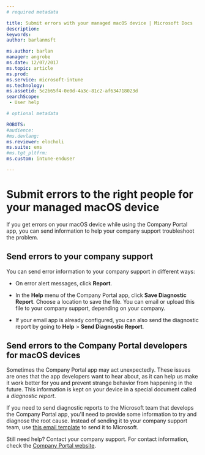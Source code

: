 ```yaml
---
# required metadata

title: Submit errors with your managed macOS device | Microsoft Docs
description:
keywords:
author: barlanmsft
ms.author: barlan
manager: angrobe
ms.date: 12/07/2017
ms.topic: article
ms.prod:
ms.service: microsoft-intune
ms.technology:
ms.assetid: 5c2b65f4-0e0d-4a3c-81c2-af634718023d
searchScope: - User help

# optional metadata

ROBOTS:  
#audience:
#ms.devlang:
ms.reviewer: elocholi
ms.suite: ems
#ms.tgt_pltfrm:
ms.custom: intune-enduser

---
```


# Submit errors to the right people for your managed macOS device

If you get errors on your macOS device while using the Company Portal app, you can send information to help your company support troubleshoot the problem.

## Send errors to your company support

 You can send error information to your company support in different ways:

-   On error alert messages, click **Report**.

-   In the **Help** menu of the Company Portal app, click **Save Diagnostic Report**. Choose a location to save the file. You can email or upload this file to your company support, depending on your company.

- If your email app is already configured, you can also send the diagnostic report by going to **Help** > **Send Diagnostic Report**.

## Send errors to the Company Portal developers for macOS devices

Sometimes the Company Portal app may act unexpectedly. These issues are ones that the app developers want to hear about, as it can help us make it work better for you and prevent strange behavior from happening in the future. This information is kept on your device in a special document called a _diagnostic report_.

If you need to send diagnostic reports to the Microsoft team that develops the Company Portal app, you'll need to provide some information to try and diagnose the root cause. Instead of sending it to your company support team, use <a href="mailto:IntuneCPiOSfeedback@microsoft.com?subject=My Company Portal App Closed Unexpectedly&body=Press and hold, then paste your copied Company Portal app logs here.">this email template</a> to send it to Microsoft.

Still need help? Contact your company support. For contact information, check the [Company Portal website](https://portal.manage.microsoft.com#HelpDeskDialog).
